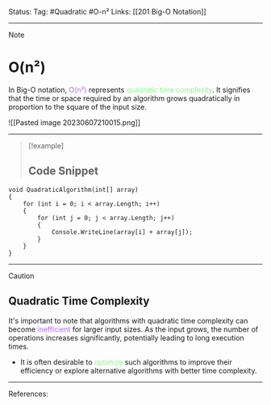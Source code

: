 Status: 
Tag: #Quadratic #O-n²
Links: [[201 Big-O Notation]]

---
> [!note] 
>  # O(n²) 

In Big-O notation, <font style="color:#b562f9">O(n²)</font> represents <font style="color:#81fd83">quadratic time complexity</font>. It signifies that the time or space required by an algorithm grows quadratically in proportion to the square of the input size.

![[Pasted image 20230607210015.png]]

---
> [!example] 
>  ## Code Snippet

``` run-csharp
void QuadraticAlgorithm(int[] array) 
{ 
	for (int i = 0; i < array.Length; i++) 
	{ 
		for (int j = 0; j < array.Length; j++) 
		{  
			Console.WriteLine(array[i] + array[j]); 
		} 
	} 
}
```

--- 

> [!caution] 
> ## Quadratic Time Complexity

It's important to note that algorithms with quadratic time complexity can become <font style="color:#b562f9">inefficient</font> for larger input sizes. As the input grows, the number of operations increases significantly, potentially leading to long execution times. 

- It is often desirable to <font style="color:#81fd83">optimize</font> such algorithms to improve their efficiency or explore alternative  algorithms with better time complexity. 

---
References: